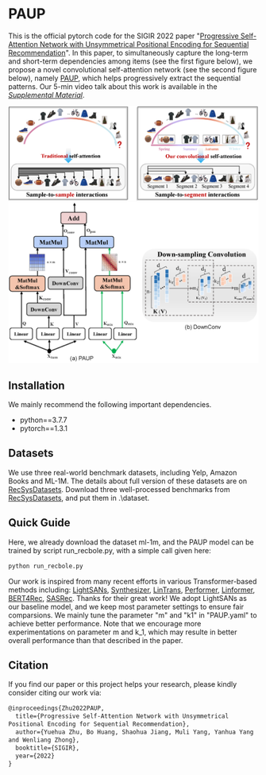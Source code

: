 # PAUP
This is the official pytorch code for the SIGIR 2022 paper "[Progressive Self-Attention Network with Unsymmetrical Positional Encoding for Sequential Recommendation](https://scholar.archive.org/work/b2eo45jxn5cmhg263ilwps4o7m/access/wayback/https://dl.acm.org/doi/pdf/10.1145/3477495.3531800)". In this paper, to simultaneously capture the long-term and short-term dependencies among items (see the first figure below), we propose a novel convolutional self-attention network (see the second figure below), namely [PAUP](https://github.com/YuehuaZhu/PAUP/blob/master/recbole/model/sequential_recommender/paup.py), which helps progressively extract the sequential patterns. Our 5-min video talk about this work is available in the [*Supplemental Material*](https://dl.acm.org/doi/10.1145/3477495.3531800).

<img src="https://github.com/YuehuaZhu/PAUP/blob/master/pic/new_illustration.png" width="800" alt="illustration"/><img src="https://github.com/YuehuaZhu/PAUP/blob/master/pic/framework.png" width="800" alt="pipline"/>





## Installation
We mainly recommend the following important dependencies.
- python==3.7.7
- pytorch==1.3.1


## Datasets
We use three real-world benchmark datasets, including Yelp, Amazon Books and ML-1M. The details about full version of these datasets are on [RecSysDatasets](https://github.com/RUCAIBox/RecSysDatasets). Download three well-processed benchmarks from [RecSysDatasets](https://github.com/RUCAIBox/RecSysDatasets), and put them in .\dataset.

## Quick Guide
Here, we already download the dataset ml-1m, and the PAUP model can be trained by script run_recbole.py, with a simple call given here:
```bash
python run_recbole.py 
```
Our work is inspired from many recent efforts in various Transformer-based methods including: [LightSANs](https://github.com/RUCAIBox/LightSANs), [Synthesizer](https://github.com/leaderj1001/Synthesizer-Rethinking-Self-Attention-Transformer-Models), [LinTrans](https://github.com/idiap/fast-transformers), [Performer](https://github.com/lucidrains/performer-pytorch), [Linformer](https://github.com/lucidrains/linformer), [BERT4Rec](https://github.com/FeiSun/BERT4Rec), [SASRec](https://github.com/kang205/SASRec). Thanks for their great work! We adopt LightSANs as our baseline model, and we keep most parameter settings to ensure fair comparsions. We mainly tune the parameter "m" and "k1" in "PAUP.yaml" to achieve better performance. Note that we encourage more experimentations on parameter m and k_1, which may resulte in better overall performance than that described in the paper.



## Citation

If you find our paper or this project helps your research, please kindly consider citing our work via:
```
@inproceedings{Zhu2022PAUP,
  title={Progressive Self-Attention Network with Unsymmetrical Positional Encoding for Sequential Recommendation},
  author={Yuehua Zhu, Bo Huang, Shaohua Jiang, Muli Yang, Yanhua Yang and Wenliang Zhong},
  booktitle={SIGIR},
  year={2022}
}
```

 
